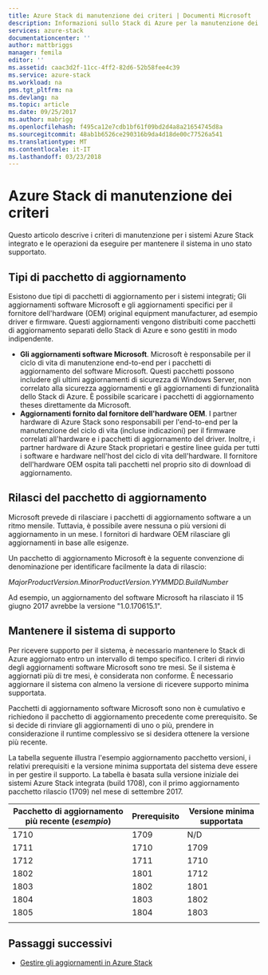```yaml
---
title: Azure Stack di manutenzione dei criteri | Documenti Microsoft
description: Informazioni sullo Stack di Azure per la manutenzione dei criteri e come mantenere un sistema integrato in uno stato supportato.
services: azure-stack
documentationcenter: ''
author: mattbriggs
manager: femila
editor: ''
ms.assetid: caac3d2f-11cc-4ff2-82d6-52b58fee4c39
ms.service: azure-stack
ms.workload: na
pms.tgt_pltfrm: na
ms.devlang: na
ms.topic: article
ms.date: 09/25/2017
ms.author: mabrigg
ms.openlocfilehash: f495ca12e7cdb1bf61f09bd2d4a8a21654745d8a
ms.sourcegitcommit: 48ab1b6526ce290316b9da4d18de00c77526a541
ms.translationtype: MT
ms.contentlocale: it-IT
ms.lasthandoff: 03/23/2018
---
```

# <a name="azure-stack-servicing-policy"></a>Azure Stack di manutenzione dei criteri
Questo articolo descrive i criteri di manutenzione per i sistemi Azure Stack integrato e le operazioni da eseguire per mantenere il sistema in uno stato supportato. 

## <a name="update-package-types"></a>Tipi di pacchetto di aggiornamento

Esistono due tipi di pacchetti di aggiornamento per i sistemi integrati; Gli aggiornamenti software Microsoft e gli aggiornamenti specifici per il fornitore dell'hardware (OEM) original equipment manufacturer, ad esempio driver e firmware. Questi aggiornamenti vengono distribuiti come pacchetti di aggiornamento separati dello Stack di Azure e sono gestiti in modo indipendente.

- **Gli aggiornamenti software Microsoft**. Microsoft è responsabile per il ciclo di vita di manutenzione end-to-end per i pacchetti di aggiornamento del software Microsoft. Questi pacchetti possono includere gli ultimi aggiornamenti di sicurezza di Windows Server, non correlato alla sicurezza aggiornamenti e gli aggiornamenti di funzionalità dello Stack di Azure. È possibile scaricare i pacchetti di aggiornamento theses direttamente da Microsoft.
- **Aggiornamenti fornito dal fornitore dell'hardware OEM**. I partner hardware di Azure Stack sono responsabili per l'end-to-end per la manutenzione del ciclo di vita (incluse indicazioni) per il firmware correlati all'hardware e i pacchetti di aggiornamento del driver. Inoltre, i partner hardware di Azure Stack proprietari e gestire linee guida per tutti i software e hardware nell'host del ciclo di vita dell'hardware. Il fornitore dell'hardware OEM ospita tali pacchetti nel proprio sito di download di aggiornamento.

## <a name="update-package-release-cadence"></a>Rilasci del pacchetto di aggiornamento

Microsoft prevede di rilasciare i pacchetti di aggiornamento software a un ritmo mensile. Tuttavia, è possibile avere nessuna o più versioni di aggiornamento in un mese. I fornitori di hardware OEM rilasciare gli aggiornamenti in base alle esigenze.

Un pacchetto di aggiornamento Microsoft è la seguente convenzione di denominazione per identificare facilmente la data di rilascio:

*MajorProductVersion.MinorProductVersion.YYMMDD.BuildNumber*

Ad esempio, un aggiornamento del software Microsoft ha rilasciato il 15 giugno 2017 avrebbe la versione "1.0.170615.1".

## <a name="keep-your-system-under-support"></a>Mantenere il sistema di supporto

Per ricevere supporto per il sistema, è necessario mantenere lo Stack di Azure aggiornato entro un intervallo di tempo specifico. I criteri di rinvio degli aggiornamenti software Microsoft sono tre mesi. Se il sistema è aggiornati più di tre mesi, è considerata non conforme. È necessario aggiornare il sistema con almeno la versione di ricevere supporto minima supportata. 

Pacchetti di aggiornamento software Microsoft sono non è cumulativo e richiedono il pacchetto di aggiornamento precedente come prerequisito. Se si decide di rinviare gli aggiornamenti di uno o più, prendere in considerazione il runtime complessivo se si desidera ottenere la versione più recente.

La tabella seguente illustra l'esempio aggiornamento pacchetto versioni, i relativi prerequisiti e la versione minima supportata del sistema deve essere in per gestire il supporto. La tabella è basata sulla versione iniziale dei sistemi Azure Stack integrata (build 1708), con il primo aggiornamento pacchetto rilascio (1709) nel mese di settembre 2017. 

| Pacchetto di aggiornamento più recente (*esempio*) | Prerequisito | Versione minima supportata |
| -- | -- | -- |
| 1710 | 1709 | N/D |
| 1711 | 1710 | 1709 |
| 1712 | 1711 | 1710 |
| 1802 | 1801 | 1712 |
| 1803 | 1802 | 1801 |
| 1804 | 1803 | 1802 |
| 1805 | 1804 | 1803 |
| | | 

## <a name="next-steps"></a>Passaggi successivi

- [Gestire gli aggiornamenti in Azure Stack](azure-stack-updates.md)


